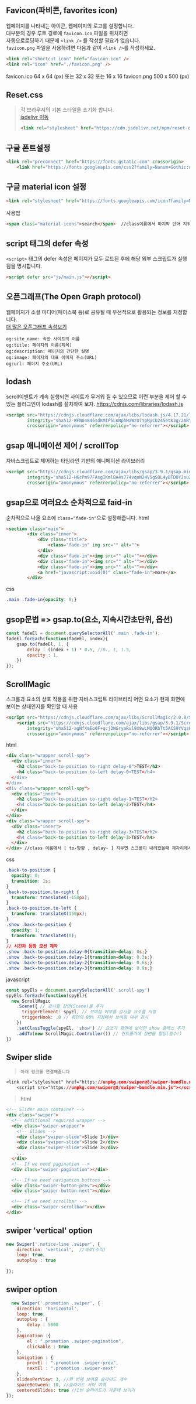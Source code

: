 ## Favicon(파비콘, favorites icon)
웹페이지를 나타내는 아이콘, 웹페이지의 로고를 설정합니다.  
대부분의 경우 루트 경로에 `favicon.ico` 파일을 위치하면  
자동으로로딩하기 때문에 `<link />` 를 작성할 필요가 없습니다.  
`favicon.png` 파일을 사용하려면 다음과 같이 `<link />`를 작성하세요.  
```html
<link rel="shortcut icon" href="favicon.ico" /> 
<link rel="icon" href="./favicon.png" />
```
favicon.ico 64 x 64 (px) 또는 32 x 32 또는 16 x 16
favicon.png 500 x 500 (px)

## Reset.css
> 각 브라우저의 기본 스타일을 초기화 합니다.  
> [jsdelivr 이동](https://www.jsdelivr.com/package/npm/the-new-css-reset)
> ```html
> <link rel="stylesheet" href="https://cdn.jsdelivr.net/npm/reset-css@5.0.1/reset.min.css" />
> ```

## 구글 폰트설정 
```html
<link rel="preconnect" href="https://fonts.gstatic.com" crossorigin>
    <link href="https://fonts.googleapis.com/css2?family=Nanum+Gothic:wght@400;700&display=swap" rel="stylesheet"> //나눔고딕
```
## 구글 material icon 설정
```html
<link rel="stylesheet" href="https://fonts.googleapis.com/icon?family=Material+Icons"> //main css보다 먼저설정
```

사용법
```html
<span class="material-icons">search</span>  //class이름에서 마지막 단어 지워주기
```
## script 태그의 defer 속성
`<script>` 태그의 defer 속성은 페이지가 모두 로드된 후에 해당 외부 스크립트가 실행됨을 명시합니다.
```html
<script defer src="js/main.js"></script>
```
## 오픈그래프(The Open Graph protocol)
웹페이지가 소셜 미디어(페이스북 등)로 공유될 때 우선적으로 활용되는 정보를 지정합니다.  
[더 많은 오픈그래프 속성보기](https://ogp.me/)  
```og:type: 페이지의 유형(E.g, website, video.movie)
og:site_name: 속한 사이트의 이름
og:title: 페이지의 이름(제목)
og:description: 페이지의 간단한 설명
og:image: 페이지의 대표 이미지 주소(URL)
og:url: 페이지 주소(URL)
```


## lodash
scroll이벤트가 계속 실행되면 사이트가 무거워 질 수 있으므로 이런 부분을 제어 할 수 있는 플러그인이 lodash를 설치하여 보자. https://cdnjs.com/libraries/lodash.js
```html
<script src="https://cdnjs.cloudflare.com/ajax/libs/lodash.js/4.17.21/lodash.min.js"
        integrity="sha512-WFN04846sdKMIP5LKNphMaWzU7YpMyCU245etK3g/2ARYbPK9Ub18eG+ljU96qKRCWh+quCY7yefSmlkQw1ANQ=="
        crossorigin="anonymous" referrerpolicy="no-referrer"></script>
```

## gsap 애니메이션 제어 / scrollTop
자바스크립트로 제어하는 타임라인 기반의 애니메이션 라이브러리
```html
<script src="https://cdnjs.cloudflare.com/ajax/libs/gsap/3.9.1/gsap.min.js"
        integrity="sha512-H6cPm97FAsgIKmlBA4s774vqoN24V5gSQL4yBTDOY2su2DeXZVhQPxFK4P6GPdnZqM9fg1G3cMv5wD7e6cFLZQ=="
        crossorigin="anonymous" referrerpolicy="no-referrer"></script>
```

## gsap으로 여러요소 순차적으로 faid-in

순차적으로 나올 요소에 `class="fade-in"`으로 설정해줍니다.
html
```html
<section class="main">
        <div class="inner">
            <div class="title">
                <class="fade-in" img src="" alt="">
            </div>
            <div class="fade-in"><img src="" alt=""></div>
            <div class="fade-in"><img src="" alt=""></div>
            <div class="fade-in"><img src="" alt=""></div>
            <a href="javascript:void(0)" class="fade-in">more</a>
        </div>
```
css 
```css
.main .fade-in{opacity: 0;}
```

## gsop문법 => gsap.to(요소, 지속시간초단위, 옵션)
```javascript
const fadeEl = document.querySelectorAll('.main .fade-in');
fadeEl.forEach(function(fadeEl, index){
    gsap.to(fadeEl, 1, {
        delay : (index + 1) * 0.5, //0., 1, 1.5,
        opacity : 1,
    })
});
```

## ScrollMagic
스크롤과 요소의 상호 작용을 위한 자바스크립트 라이브러리
어떤 요소가 현재 화면에 보이는 상태인지를 확인할 때 사용
```html
<script src="https://cdnjs.cloudflare.com/ajax/libs/ScrollMagic/2.0.8/ScrollMagic.min.js" integrity="sha512-8E3KZoPoZCD+1dgfqhPbejQBnQfBXe8FuwL4z/c8sTrgeDMFEnoyTlH3obB4/fV+6Sg0a0XF+L/6xS4Xx1fUEg==" crossorigin="anonymous" referrerpolicy="no-referrer"></script>
    <script src="https://cdnjs.cloudflare.com/ajax/libs/gsap/3.9.1/ScrollToPlugin.min.js"
        integrity="sha512-agNfXmEo6F+qcj3WGryaRvl9X9wLMQORbTt5ACS9YVqzKDMzhRxY+xjgO45HCLm61OwHWR1Oblp4QSw/SGh9SA=="
        crossorigin="anonymous" referrerpolicy="no-referrer"></script>
```
html
```html
<div class="wrapper scroll-spy">
  <div class="inner">
    <h2 class="back-to-position to-right delay-0">TEST</h2>
    <h4 class="back-to-position to-left delay-0>TEST</h4>
  </div>
</div>
<div class="wrapper scroll-spy">
  <div class="inner">
    <h2 class="back-to-position to-right delay-1>TEST</h2>
    <h4 class="back-to-position to-left delay-2>TEST</h4>
  </div>
</div>
<div class="wrapper scroll-spy">
  <div class="inner">
    <h2 class="back-to-position to-right delay-3>TEST</h2>
    <h4 class="back-to-position to-left delay-3>TEST</h4>
  </div>
</div> //class 이름에서 [ to-방향 , delay- ] 지우면 스크롤이 내려왔을때 제자리에서 opacity 조절만가능
```
css
```css
.back-to-position {
  opacity: 0;
  transition: 1s;
}
.back-to-position.to-right {
  transform: translateX(-150px);
}
.back-to-position.to-left {
  transform: translateX(150px);
}
.show .back-to-position {
  opacity: 1;
  transform: translateX(0);
}
// 시간차 등장 모션 제작 
.show .back-to-position.delay-0{transition-delay: 0s;}
.show .back-to-position.delay-1{transition-delay: 0.3s;}
.show .back-to-position.delay-2{transition-delay: 0.6s;}
.show .back-to-position.delay-3{transition-delay: 0.9s;}

```
javascript
```javascript
const spyEls = document.querySelectorAll('.scroll-spy')
spyEls.forEach(function(spyEl){
  new ScrollMagic
    .Scene({ // 감시할 장면(Scene)을 추가
      triggerElement: spyEl, // 보여짐 여부를 감시할 요소를 지정
      triggerHook: .8 // 화면의 80% 지점에서 보여짐 여부 감시
    })
    .setClassToggle(spyEl, 'show') // 요소가 화면에 보이면 show 클래스 추가
    .addTo(new ScrollMagic.Controller()) // 컨트롤러에 장면을 할당(필수!)
})
```

            


## Swiper slide
>`아래 링크를 연결해줍니다`
```css
<link rel="stylesheet" href="https://unpkg.com/swiper@8/swiper-bundle.min.css" />
    <script src="https://unpkg.com/swiper@8/swiper-bundle.min.js"></script> 
```

>html 
```html
<!-- Slider main container -->
<div class="swiper">
  <!-- Additional required wrapper -->
  <div class="swiper-wrapper">
    <!-- Slides -->
    <div class="swiper-slide">Slide 1</div>
    <div class="swiper-slide">Slide 2</div>
    <div class="swiper-slide">Slide 3</div>
    ...
  </div>
  <!-- If we need pagination -->
  <div class="swiper-pagination"></div>

  <!-- If we need navigation buttons -->
  <div class="swiper-button-prev"></div>
  <div class="swiper-button-next"></div>

  <!-- If we need scrollbar -->
  <div class="swiper-scrollbar"></div>
</div>
```
## swiper 'vertical' option
```javascript
new Swiper('.notice-line .swiper', {
    direction: 'vertical',  //세로(수직)
    loop: true,
    autoplay : true
  
});
```
## swiper option
```javascript
  new Swiper('.promotion .swiper', {
    direction: 'horizontal',
    loop: true,
    autoplay : {
        delay : 5000
    },
    pagination :{
        el : ".promotion .swiper-pagination",
        clickable : true
    },
    navigation : {
        prevEl : ".promotion .swiper-prev",
        nextEl : ".promotion .swiper-next"
    },
    slidesPerView: 3, //한 번에 보여줄 슬라이드 개수
    spaceBetween: 10, //슬라이드 사이 여백
    centeredSlides: true //1번 슬라이드가 가운데 보이기
});
```
